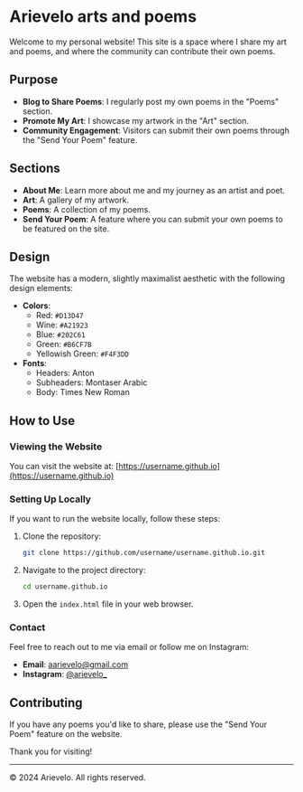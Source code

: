 # Arievelo arts and poems

Welcome to my personal website! This site is a space where I share my art and poems, and where the community can contribute their own poems.

## Purpose

- **Blog to Share Poems**: I regularly post my own poems in the "Poems" section.
- **Promote My Art**: I showcase my artwork in the "Art" section.
- **Community Engagement**: Visitors can submit their own poems through the "Send Your Poem" feature.

## Sections

- **About Me**: Learn more about me and my journey as an artist and poet.
- **Art**: A gallery of my artwork.
- **Poems**: A collection of my poems.
- **Send Your Poem**: A feature where you can submit your own poems to be featured on the site.

## Design

The website has a modern, slightly maximalist aesthetic with the following design elements:

- **Colors**:
  - Red: `#D13D47`
  - Wine: `#A21923`
  - Blue: `#202C61`
  - Green: `#B6CF7B`
  - Yellowish Green: `#F4F3DD`
- **Fonts**: 
  - Headers: Anton
  - Subheaders: Montaser Arabic
  - Body: Times New Roman

## How to Use

### Viewing the Website

You can visit the website at: [https://username.github.io](https://username.github.io)

### Setting Up Locally

If you want to run the website locally, follow these steps:

1. Clone the repository:
    ```bash
    git clone https://github.com/username/username.github.io.git
    ```
2. Navigate to the project directory:
    ```bash
    cd username.github.io
    ```
3. Open the `index.html` file in your web browser.

### Contact

Feel free to reach out to me via email or follow me on Instagram:
- **Email**: [aarievelo@gmail.com](mailto:aarievelo@gmail.com)
- **Instagram**: [@arievelo_](https://instagram.com/arievelo_)

## Contributing

If you have any poems you'd like to share, please use the "Send Your Poem" feature on the website.

Thank you for visiting!

---

© 2024 Arievelo. All rights reserved.
